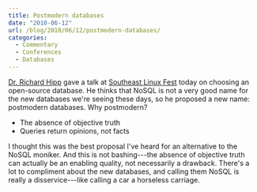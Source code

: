 ```yaml
---
title: Postmodern databases
date: "2010-06-12"
url: /blog/2010/06/12/postmodern-databases/
categories:
  - Commentary
  - Conferences
  - Databases
---
```

[Dr. Richard Hipp](http://www.hwaci.com/drh/) gave a talk at [Southeast Linux Fest](http://www.southeastlinuxfest.org/) today on choosing an open-source database. He thinks that NoSQL is not a very good name for the new databases we're seeing these days, so he proposed a new name: postmodern databases. Why postmodern?

*   The absence of objective truth
*   Queries return opinions, not facts

I thought this was the best proposal I've heard for an alternative to the NoSQL moniker. And this is not bashing---the absence of objective truth can actually be an enabling quality, not necessarily a drawback. There's a lot to compliment about the new databases, and calling them NoSQL is really a disservice---like calling a car a horseless carriage.


